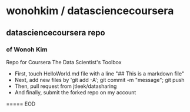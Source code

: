 wonohkim / datasciencecoursera
===================
## datasciencecoursera repo
### of Wonoh Kim

Repo for Coursera The Data Scientist's Toolbox

* First, touch HelloWorld.md file with a line "## This is a markdown file"
* Next, add new files by 'git add -A'; git commit -m "message"; git push
* Then, pull request from jtleek/datasharing
* And finally, submit the forked repo on my account

=====
EOD
